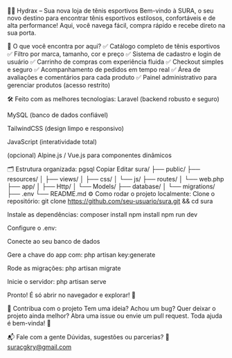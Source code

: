 🏃‍♂️ Hydrax – Sua nova loja de tênis esportivos
Bem-vindo à SURA, o seu novo destino para encontrar tênis esportivos estilosos, confortáveis e de alta performance! Aqui, você navega fácil, compra rápido e recebe direto na sua porta.

🌟 O que você encontra por aqui?
✅ Catálogo completo de tênis esportivos
✅ Filtro por marca, tamanho, cor e preço
✅ Sistema de cadastro e login de usuário
✅ Carrinho de compras com experiência fluida
✅ Checkout simples e seguro
✅ Acompanhamento de pedidos em tempo real
✅ Área de avaliações e comentários para cada produto
✅ Painel administrativo para gerenciar produtos (acesso restrito)

🛠️ Feito com as melhores tecnologias:
Laravel (backend robusto e seguro)

MySQL (banco de dados confiável)

TailwindCSS (design limpo e responsivo)

JavaScript (interatividade total)

(opcional) Alpine.js / Vue.js para componentes dinâmicos

🗂️ Estrutura organizada:
pgsql
Copiar
Editar
sura/
├── public/
├── resources/
│   ├── views/
│   ├── css/
│   └── js/
├── routes/
│   └── web.php
├── app/
│   ├── Http/
│   └── Models/
├── database/
│   └── migrations/
├── .env
└── README.md
⚙️ Como rodar o projeto localmente:
Clone o repositório:
git clone https://github.com/seu-usuario/sura.git && cd sura

Instale as dependências:
composer install
npm install
npm run dev

Configure o .env:

Conecte ao seu banco de dados

Gere a chave do app com:
php artisan key:generate

Rode as migrações:
php artisan migrate

Inicie o servidor:
php artisan serve

Pronto! É só abrir no navegador e explorar! 🎉

🤝 Contribua com o projeto
Tem uma ideia? Achou um bug? Quer deixar o projeto ainda melhor?
Abra uma issue ou envie um pull request. Toda ajuda é bem-vinda! 💪

📬 Fale com a gente
Dúvidas, sugestões ou parcerias?
📧 suracgkry@gmail.com


